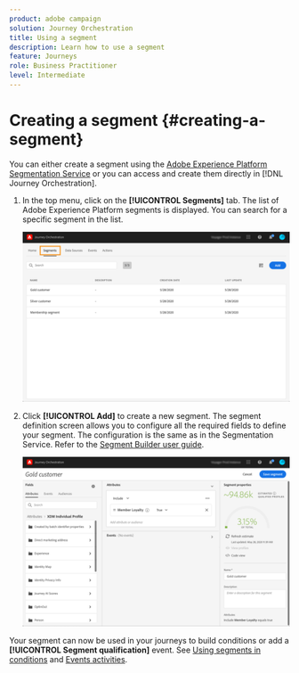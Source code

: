 ```yaml
---
product: adobe campaign
solution: Journey Orchestration
title: Using a segment
description: Learn how to use a segment
feature: Journeys
role: Business Practitioner
level: Intermediate
---
```



# Creating a segment {#creating-a-segment}

You can either create a segment using the [Adobe Experience Platform Segmentation Service](https://docs.adobe.com/content/help/en/experience-platform/segmentation/home.html) or you can access and create them directly in [!DNL Journey Orchestration].

1. In the top menu, click on the **[!UICONTROL Segments]** tab. The list of Adobe Experience Platform segments is displayed. You can search for a specific segment in the list.

   ![](../assets/segment1.png)

1. Click **[!UICONTROL Add]** to create a new segment. The segment definition screen allows you to configure all the required fields to define your segment. The configuration is the same as in the Segmentation Service. Refer to the [Segment Builder user guide](https://docs.adobe.com/content/help/en/experience-platform/segmentation/ui/overview.html).

   ![](../assets/segment2.png)

Your segment can now be used in your journeys to build conditions or add a **[!UICONTROL Segment qualification]** event. See [Using segments in conditions](../segment/using-a-segment.md) and [Events activities](../building-journeys/segment-qualification-events.md).